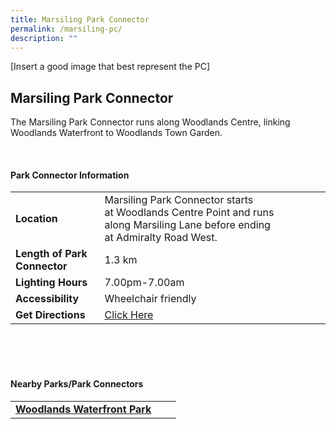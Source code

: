 ```yaml
---
title: Marsiling Park Connector
permalink: /marsiling-pc/
description: ""
---
```

[Insert a good image that best represent the PC]

## Marsiling Park Connector

The Marsiling Park Connector runs along Woodlands Centre, linking Woodlands Waterfront to Woodlands Town Garden.

<br>

#### Park Connector Information
|  |  |  |
| -------- | -------- | -------- |
| **Location** |Marsiling&nbsp;Park Connector starts at&nbsp;Woodlands Centre Point&nbsp;and runs along&nbsp;Marsiling Lane&nbsp;before ending at&nbsp;Admiralty Road West. |  |
| **Length of Park Connector** | 1.3 km  |  |
| **Lighting Hours** | 7.00pm-7.00am | |
| **Accessibility** | Wheelchair friendly | |
| **Get Directions** | [Click Here](https://www.onemap.gov.sg/main/v2/?lat=1.4371000854265799&amp;lng=103.77153742147975) | |

<br>
<br>
<br>	

#### Nearby Parks/Park Connectors
|   |  |  |
| -------- | -------- | -------- |
| **[Woodlands Waterfront Park](https://www.nparks.gov.sg/gardens-parks-and-nature/park-connector-network/woodlands-waterfront-park)** | | |